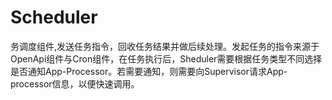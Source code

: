 # Scheduler

务调度组件,发送任务指令，回收任务结果并做后续处理。发起任务的指令来源于OpenApi组件与Cron组件，在任务执行后，Sheduler需要根据任务类型不同选择是否通知App-Processor。若需要通知，则需要向Supervisor请求App-processor信息，以便快速调用。

